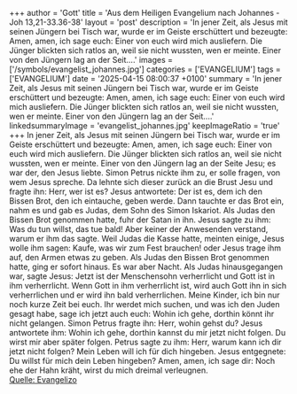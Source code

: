 +++
author = 'Gott'
title = 'Aus dem Heiligen Evangelium nach Johannes - Joh 13,21-33.36-38'
layout = 'post'
description = 'In jener Zeit, als Jesus mit seinen Jüngern bei Tisch war, wurde er im Geiste erschüttert und bezeugte: Amen, amen, ich sage euch: Einer von euch wird mich ausliefern. Die Jünger blickten sich ratlos an, weil sie nicht wussten, wen er meinte. Einer von den Jüngern lag an der Seit....'
images = ['/symbols/evangelist_johannes.jpg']
categories = ['EVANGELIUM']
tags = ['EVANGELIUM']
date = '2025-04-15 08:00:37 +0100'
summary = 'In jener Zeit, als Jesus mit seinen Jüngern bei Tisch war, wurde er im Geiste erschüttert und bezeugte: Amen, amen, ich sage euch: Einer von euch wird mich ausliefern. Die Jünger blickten sich ratlos an, weil sie nicht wussten, wen er meinte. Einer von den Jüngern lag an der Seit....'
linkedsummaryImage = 'evangelist_johannes.jpg'
keepImageRatio = 'true'
+++
In jener Zeit, als Jesus mit seinen Jüngern bei Tisch war, wurde er im Geiste erschüttert und bezeugte: Amen, amen, ich sage euch: Einer von euch wird mich ausliefern.
Die Jünger blickten sich ratlos an, weil sie nicht wussten, wen er meinte.
Einer von den Jüngern lag an der Seite Jesu; es war der, den Jesus liebte.<!--more-->
Simon Petrus nickte ihm zu, er solle fragen, von wem Jesus spreche.
Da lehnte sich dieser zurück an die Brust Jesu und fragte ihn: Herr, wer ist es?
Jesus antwortete: Der ist es, dem ich den Bissen Brot, den ich eintauche, geben werde. Dann tauchte er das Brot ein, nahm es und gab es Judas, dem Sohn des Simon Iskariot.
Als Judas den Bissen Brot genommen hatte, fuhr der Satan in ihn. Jesus sagte zu ihm: Was du tun willst, das tue bald!
Aber keiner der Anwesenden verstand, warum er ihm das sagte.
Weil Judas die Kasse hatte, meinten einige, Jesus wolle ihm sagen: Kaufe, was wir zum Fest brauchen! oder Jesus trage ihm auf, den Armen etwas zu geben.
Als Judas den Bissen Brot genommen hatte, ging er sofort hinaus. Es war aber Nacht.
Als Judas hinausgegangen war, sagte Jesus: Jetzt ist der Menschensohn verherrlicht und Gott ist in ihm verherrlicht.
Wenn Gott in ihm verherrlicht ist, wird auch Gott ihn in sich verherrlichen und er wird ihn bald verherrlichen.
Meine Kinder, ich bin nur noch kurze Zeit bei euch. Ihr werdet mich suchen, und was ich den Juden gesagt habe, sage ich jetzt auch euch: Wohin ich gehe, dorthin könnt ihr nicht gelangen.
Simon Petrus fragte ihn: Herr, wohin gehst du? Jesus antwortete ihm: Wohin ich gehe, dorthin kannst du mir jetzt nicht folgen. Du wirst mir aber später folgen.
Petrus sagte zu ihm: Herr, warum kann ich dir jetzt nicht folgen? Mein Leben will ich für dich hingeben.
Jesus entgegnete: Du willst für mich dein Leben hingeben? Amen, amen, ich sage dir: Noch ehe der Hahn kräht, wirst du mich dreimal verleugnen.<br> [Quelle: Evangelizo](https://evangeliumtagfuertag.org/DE/gospel)